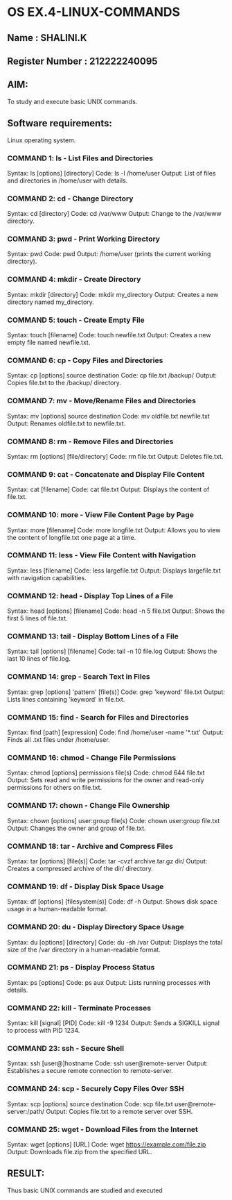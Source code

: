 # OS EX.4-LINUX-COMMANDS
## Name : SHALINI.K
## Register Number : 212222240095
## AIM:
To study and execute basic UNIX commands.

## Software requirements: 
Linux operating system.

### COMMAND 1: ls - List Files and Directories

Syntax: 
	ls [options] [directory]
Code: 
	ls -l /home/user
Output: 
	List of files and directories in /home/user with details.


### COMMAND 2: cd - Change Directory

Syntax: 
	cd [directory]
Code: 
	cd /var/www
Output: 
	Change to the /var/www directory.


### COMMAND 3: pwd - Print Working Directory

Syntax: 
	pwd
Code: 
	pwd
Output: 
	/home/user (prints the current working directory).


### COMMAND 4: mkdir - Create Directory

Syntax: 
	mkdir [directory]
Code: 
	mkdir my_directory
Output:	
	Creates a new directory named my_directory.


### COMMAND 5: touch - Create Empty File

Syntax: 
	touch [filename]
Code: 
	touch newfile.txt
Output: 
	Creates a new empty file named newfile.txt.


### COMMAND 6: cp - Copy Files and Directories

Syntax: 
	cp [options] source destination
Code: 
	cp file.txt /backup/
Output: 
	Copies file.txt to the /backup/ directory.


### COMMAND 7: mv - Move/Rename Files and Directories

Syntax: 
	mv [options] source destination
Code: 
	mv oldfile.txt newfile.txt
Output: 
	Renames oldfile.txt to newfile.txt.


### COMMAND 8: rm - Remove Files and Directories

Syntax: 
	rm [options] [file/directory]
Code: 
	rm file.txt
Output: 
	Deletes file.txt.


### COMMAND 9: cat - Concatenate and Display File Content

Syntax: 
	cat [filename]
Code: 
	cat file.txt
Output: 
	Displays the content of file.txt.


### COMMAND 10: more - View File Content Page by Page

Syntax: 
	more [filename]
Code: 
	more longfile.txt
Output: 
	Allows you to view the content of longfile.txt one page at a time.


### COMMAND 11: less - View File Content with Navigation

Syntax: 
	less [filename]
Code: 
	less largefile.txt
Output: 
	Displays largefile.txt with navigation capabilities.


### COMMAND 12: head - Display Top Lines of a File

Syntax: 
	head [options] [filename]
Code: 
	head -n 5 file.txt
Output: 
	Shows the first 5 lines of file.txt.


### COMMAND 13: tail - Display Bottom Lines of a File

Syntax: 
	tail [options] [filename]
Code: 
	tail -n 10 file.log
Output: 
	Shows the last 10 lines of file.log.


### COMMAND 14: grep - Search Text in Files

Syntax: 
	grep [options] 'pattern' [file(s)]
Code: 
	grep 'keyword' file.txt
Output: 
	Lists lines containing 'keyword' in file.txt.


### COMMAND 15: find - Search for Files and Directories

Syntax:
	find [path] [expression]
Code: 
	find /home/user -name '*.txt'
Output: 
	Finds all .txt files under /home/user.


### COMMAND 16: chmod - Change File Permissions

Syntax: 
	chmod [options] permissions file(s)
Code: 
	chmod 644 file.txt
Output: 
	Sets read and write permissions for the owner and read-only permissions for others on file.txt.


### COMMAND 17: chown - Change File Ownership

Syntax: 
	chown [options] user:group file(s)
Code: 
	chown user:group file.txt
Output: 
	Changes the owner and group of file.txt.


### COMMAND 18: tar - Archive and Compress Files

Syntax: 
	tar [options] [file(s)]
Code: 
	tar -cvzf archive.tar.gz dir/
Output: 
	Creates a compressed archive of the dir/ directory.


### COMMAND 19: df - Display Disk Space Usage

Syntax: 
	df [options] [filesystem(s)]
Code: 
	df -h
Output: 
	Shows disk space usage in a human-readable format.


### COMMAND 20: du - Display Directory Space Usage

Syntax: 
	du [options] [directory]
Code: 
	du -sh /var
Output: 
	Displays the total size of the /var directory in a human-readable format.


### COMMAND 21: ps - Display Process Status

Syntax: 
	ps [options]
Code: 
	ps aux
Output: 
	Lists running processes with details.


### COMMAND 22: kill - Terminate Processes

Syntax: 
	kill [signal] [PID]
Code: 
	kill -9 1234
Output: 
	Sends a SIGKILL signal to process with PID 1234.


### COMMAND 23: ssh - Secure Shell

Syntax: 
	ssh [user@]hostname
Code: 
	ssh user@remote-server
Output: 
	Establishes a secure remote connection to remote-server.


### COMMAND 24: scp - Securely Copy Files Over SSH

Syntax:
	scp [options] source destination
Code: 
	scp file.txt user@remote-server:/path/
Output: 
	Copies file.txt to a remote server over SSH.


### COMMAND 25: wget - Download Files from the Internet

Syntax: 
	wget [options] [URL]
Code: 
	wget https://example.com/file.zip
Output: 
	Downloads file.zip from the specified URL.


## RESULT:
Thus basic UNIX commands are studied and executed
